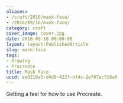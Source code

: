 ```yaml
---
aliases:
- /craft/2016/mask-face/
- /2016/09/16/mask-face/
category: craft
cover_image: cover.jpg
date: 2016-09-16 00:00:00
layout: layout:PublishedArticle
slug: mask-face
tags:
- drawing
- Procreate
title: Mask Face
uuid: ee0216a5-d4d9-422f-bf4c-2e787ac516a6
---
```


Getting a feel for how to use Procreate.